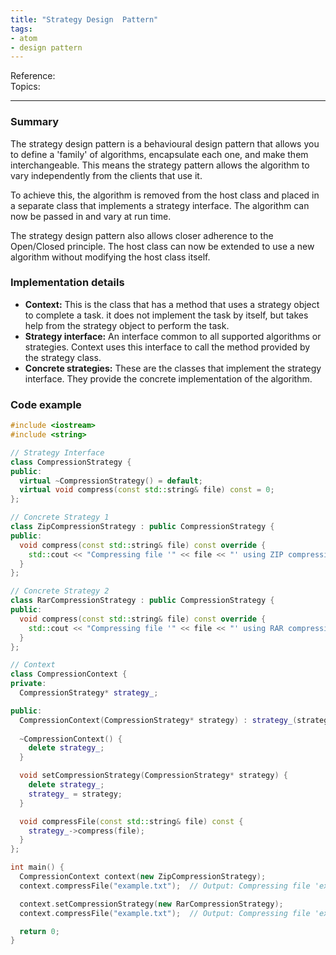 ```yaml
---
title: "Strategy Design  Pattern"
tags:
- atom
- design pattern
---
```

Reference:  
Topics:  

---

### Summary
The strategy design pattern is a behavioural design pattern that allows you to define a 'family' of
algorithms, encapsulate each one, and make them interchangeable. This means the strategy pattern
allows the algorithm to vary independently from the clients that use it.

To achieve this, the algorithm is removed from the host class and placed in a separate class that
implements a strategy interface. The algorithm can now be passed in and vary at run time.

The strategy design pattern also allows closer adherence to the Open/Closed principle. The host class
can now be extended to use a new algorithm without modifying the host class itself.

### Implementation details
- **Context:** This is the class that has a method that uses a strategy object to complete a task.
it does not implement the task by itself, but takes help from the strategy object to perform the
task.
- **Strategy interface:** An interface common to all supported algorithms or strategies. Context uses
this interface to call the method provided by the strategy class.
- **Concrete strategies:** These are the classes that implement the strategy interface. They provide
the concrete implementation of the algorithm.

### Code example

```cpp
#include <iostream>
#include <string>

// Strategy Interface
class CompressionStrategy {
public:
  virtual ~CompressionStrategy() = default;
  virtual void compress(const std::string& file) const = 0;
};

// Concrete Strategy 1
class ZipCompressionStrategy : public CompressionStrategy {
public:
  void compress(const std::string& file) const override {
    std::cout << "Compressing file '" << file << "' using ZIP compression.\n";
  }
};

// Concrete Strategy 2
class RarCompressionStrategy : public CompressionStrategy {
public:
  void compress(const std::string& file) const override {
    std::cout << "Compressing file '" << file << "' using RAR compression.\n";
  }
};

// Context
class CompressionContext {
private:
  CompressionStrategy* strategy_;

public:
  CompressionContext(CompressionStrategy* strategy) : strategy_(strategy) {}
  
  ~CompressionContext() {
    delete strategy_;
  }

  void setCompressionStrategy(CompressionStrategy* strategy) {
    delete strategy_;
    strategy_ = strategy;
  }

  void compressFile(const std::string& file) const {
    strategy_->compress(file);
  }
};

int main() {
  CompressionContext context(new ZipCompressionStrategy);
  context.compressFile("example.txt");  // Output: Compressing file 'example.txt' using ZIP compression.

  context.setCompressionStrategy(new RarCompressionStrategy);
  context.compressFile("example.txt");  // Output: Compressing file 'example.txt' using RAR compression.

  return 0;
}

```
